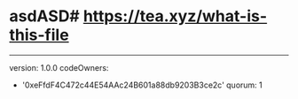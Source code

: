 # asdASD# https://tea.xyz/what-is-this-file
---
version: 1.0.0
codeOwners:
  - '0xeFfdF4C472c44E54AAc24B601a88db9203B3ce2c'
quorum: 1
